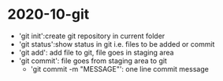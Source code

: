 # 2020-10-git

- 'git init':create git repository in current folder
- 'git status':show status in git i.e. files to be added or commit
- 'git add': add file to git, file goes in staging area
- 'git commit': file goes from staging area to git 
	- 'git commit -m "MESSAGE"': one line commit message

